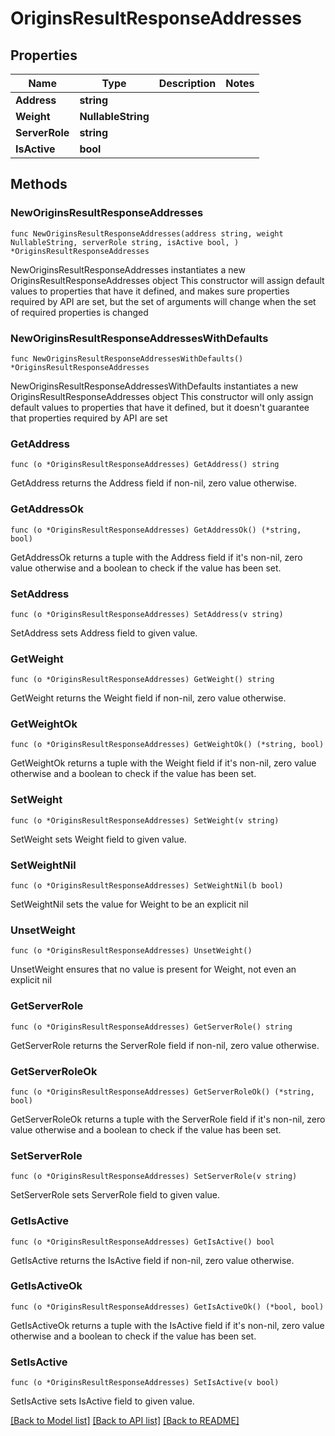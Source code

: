 # OriginsResultResponseAddresses

## Properties

Name | Type | Description | Notes
------------ | ------------- | ------------- | -------------
**Address** | **string** |  | 
**Weight** | **NullableString** |  | 
**ServerRole** | **string** |  | 
**IsActive** | **bool** |  | 

## Methods

### NewOriginsResultResponseAddresses

`func NewOriginsResultResponseAddresses(address string, weight NullableString, serverRole string, isActive bool, ) *OriginsResultResponseAddresses`

NewOriginsResultResponseAddresses instantiates a new OriginsResultResponseAddresses object
This constructor will assign default values to properties that have it defined,
and makes sure properties required by API are set, but the set of arguments
will change when the set of required properties is changed

### NewOriginsResultResponseAddressesWithDefaults

`func NewOriginsResultResponseAddressesWithDefaults() *OriginsResultResponseAddresses`

NewOriginsResultResponseAddressesWithDefaults instantiates a new OriginsResultResponseAddresses object
This constructor will only assign default values to properties that have it defined,
but it doesn't guarantee that properties required by API are set

### GetAddress

`func (o *OriginsResultResponseAddresses) GetAddress() string`

GetAddress returns the Address field if non-nil, zero value otherwise.

### GetAddressOk

`func (o *OriginsResultResponseAddresses) GetAddressOk() (*string, bool)`

GetAddressOk returns a tuple with the Address field if it's non-nil, zero value otherwise
and a boolean to check if the value has been set.

### SetAddress

`func (o *OriginsResultResponseAddresses) SetAddress(v string)`

SetAddress sets Address field to given value.


### GetWeight

`func (o *OriginsResultResponseAddresses) GetWeight() string`

GetWeight returns the Weight field if non-nil, zero value otherwise.

### GetWeightOk

`func (o *OriginsResultResponseAddresses) GetWeightOk() (*string, bool)`

GetWeightOk returns a tuple with the Weight field if it's non-nil, zero value otherwise
and a boolean to check if the value has been set.

### SetWeight

`func (o *OriginsResultResponseAddresses) SetWeight(v string)`

SetWeight sets Weight field to given value.


### SetWeightNil

`func (o *OriginsResultResponseAddresses) SetWeightNil(b bool)`

 SetWeightNil sets the value for Weight to be an explicit nil

### UnsetWeight
`func (o *OriginsResultResponseAddresses) UnsetWeight()`

UnsetWeight ensures that no value is present for Weight, not even an explicit nil
### GetServerRole

`func (o *OriginsResultResponseAddresses) GetServerRole() string`

GetServerRole returns the ServerRole field if non-nil, zero value otherwise.

### GetServerRoleOk

`func (o *OriginsResultResponseAddresses) GetServerRoleOk() (*string, bool)`

GetServerRoleOk returns a tuple with the ServerRole field if it's non-nil, zero value otherwise
and a boolean to check if the value has been set.

### SetServerRole

`func (o *OriginsResultResponseAddresses) SetServerRole(v string)`

SetServerRole sets ServerRole field to given value.


### GetIsActive

`func (o *OriginsResultResponseAddresses) GetIsActive() bool`

GetIsActive returns the IsActive field if non-nil, zero value otherwise.

### GetIsActiveOk

`func (o *OriginsResultResponseAddresses) GetIsActiveOk() (*bool, bool)`

GetIsActiveOk returns a tuple with the IsActive field if it's non-nil, zero value otherwise
and a boolean to check if the value has been set.

### SetIsActive

`func (o *OriginsResultResponseAddresses) SetIsActive(v bool)`

SetIsActive sets IsActive field to given value.



[[Back to Model list]](../README.md#documentation-for-models) [[Back to API list]](../README.md#documentation-for-api-endpoints) [[Back to README]](../README.md)


